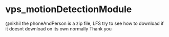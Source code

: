 # vps_motionDetectionModule

@nikhil 
the phoneAndPerson is a zip file, LFS try to see how to download if it doesnt download on its own normally
Thank you

